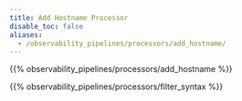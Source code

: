 ```yaml
---
title: Add Hostname Processor
disable_toc: false
aliases:
  - /observability_pipelines/processors/add_hostname/
---
```


{{% observability_pipelines/processors/add_hostname %}}

{{% observability_pipelines/processors/filter_syntax %}}
